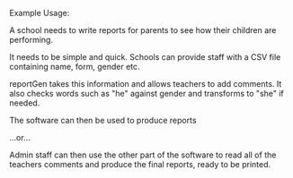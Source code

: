 Example Usage:

A school needs to write reports for parents to see how their children are performing.

It needs to be simple and quick. Schools can provide staff with a CSV file containing name, form, gender etc.

reportGen takes this information and allows teachers to add comments. It also checks words such as "he" against gender and transforms to "she" if needed.

The software can then be used to produce reports

...or...

Admin staff can then use the other part of the software to read all of the teachers comments and produce the final reports, ready to be printed.